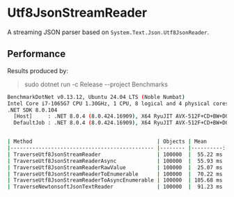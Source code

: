 # Utf8JsonStreamReader

A streaming JSON parser based on `System.Text.Json.Utf8JsonReader`.

## Performance

Results produced by:

> sudo dotnet run -c Release --project Benchmarks

```sh
BenchmarkDotNet v0.13.12, Ubuntu 24.04 LTS (Noble Numbat)
Intel Core i7-1065G7 CPU 1.30GHz, 1 CPU, 8 logical and 4 physical cores
.NET SDK 8.0.104
  [Host]     : .NET 8.0.4 (8.0.424.16909), X64 RyuJIT AVX-512F+CD+BW+DQ+VL+VBMI
  DefaultJob : .NET 8.0.4 (8.0.424.16909), X64 RyuJIT AVX-512F+CD+BW+DQ+VL+VBMI


| Method                                        | Objects | Mean      | Error    | StdDev   |
|---------------------------------------------- |-------- |----------:|---------:|---------:|
| TraverseUtf8JsonStreamReader                  | 100000  |  55.22 ms | 0.655 ms | 0.613 ms |
| TraverseUtf8JsonStreamReaderAsync             | 100000  |  55.93 ms | 0.534 ms | 0.473 ms |
| TraverseUtf8JsonStreamReaderRawValue          | 100000  |  25.07 ms | 0.359 ms | 0.336 ms |
| TraverseUtf8JsonStreamReaderToEnumerable      | 100000  |  70.22 ms | 0.857 ms | 0.802 ms |
| TraverseUtf8JsonStreamReaderToAsyncEnumerable | 100000  | 105.68 ms | 0.882 ms | 0.782 ms |
| TraverseNewtonsoftJsonTextReader              | 100000  |  91.23 ms | 1.005 ms | 0.940 ms |
```
